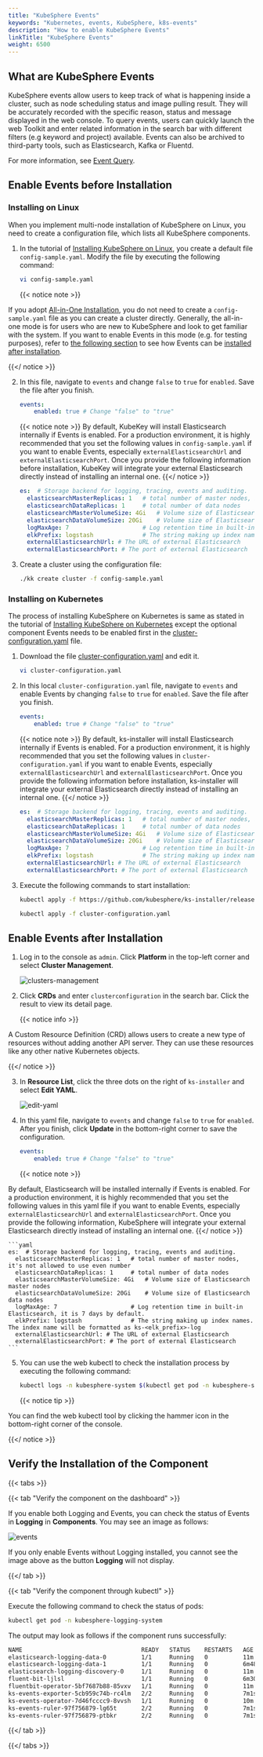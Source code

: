 ```yaml
---
title: "KubeSphere Events"
keywords: "Kubernetes, events, KubeSphere, k8s-events"
description: "How to enable KubeSphere Events"
linkTitle: "KubeSphere Events"
weight: 6500
---
```


## What are KubeSphere Events

KubeSphere events allow users to keep track of what is happening inside a cluster, such as node scheduling status and image pulling result. They will be accurately recorded with the specific reason, status and message displayed in the web console. To query events, users can quickly launch the web Toolkit and enter related information in the search bar with different filters (e.g keyword and project) available. Events can also be archived to third-party tools, such as Elasticsearch, Kafka or Fluentd.

For more information, see [Event Query](../../toolbox/events-query/).

## Enable Events before Installation

### Installing on Linux

When you implement multi-node installation of KubeSphere on Linux, you need to create a configuration file, which lists all KubeSphere components.

1. In the tutorial of [Installing KubeSphere on Linux](../../installing-on-linux/introduction/multioverview/), you create a default file `config-sample.yaml`. Modify the file by executing the following command:

    ```bash
    vi config-sample.yaml
    ```

    {{< notice note >}}

If you adopt [All-in-One Installation](../../quick-start/all-in-one-on-linux/), you do not need to create a `config-sample.yaml` file as you can create a cluster directly. Generally, the all-in-one mode is for users who are new to KubeSphere and look to get familiar with the system. If you want to enable Events in this mode (e.g. for testing purposes), refer to [the following section](#enable-events-after-installation) to see how Events can be [installed after installation](#enable-events-after-installation).

{{</ notice >}}

2. In this file, navigate to `events` and change `false` to `true` for `enabled`. Save the file after you finish.

    ```yaml
    events:
        enabled: true # Change "false" to "true"
    ```

    {{< notice note >}}
By default, KubeKey will install Elasticsearch internally if Events is enabled. For a production environment, it is highly recommended that you set the following values in `config-sample.yaml` if you want to enable Events, especially `externalElasticsearchUrl` and `externalElasticsearchPort`. Once you provide the following information before installation, KubeKey will integrate your external Elasticsearch directly instead of installing an internal one.
    {{</ notice >}}

    ```yaml
    es:  # Storage backend for logging, tracing, events and auditing.
      elasticsearchMasterReplicas: 1   # total number of master nodes, it's not allowed to use even number
      elasticsearchDataReplicas: 1     # total number of data nodes
      elasticsearchMasterVolumeSize: 4Gi   # Volume size of Elasticsearch master nodes
      elasticsearchDataVolumeSize: 20Gi    # Volume size of Elasticsearch data nodes
      logMaxAge: 7                     # Log retention time in built-in Elasticsearch, it is 7 days by default.
      elkPrefix: logstash              # The string making up index names. The index name will be formatted as ks-<elk_prefix>-log
      externalElasticsearchUrl: # The URL of external Elasticsearch
      externalElasticsearchPort: # The port of external Elasticsearch
    ```

3. Create a cluster using the configuration file:

    ```bash
    ./kk create cluster -f config-sample.yaml
    ```

### Installing on Kubernetes

The process of installing KubeSphere on Kubernetes is same as stated in the tutorial of [Installing KubeSphere on Kubernetes](../../installing-on-kubernetes/introduction/overview/) except the optional component Events needs to be enabled first in the [cluster-configuration.yaml](https://github.com/kubesphere/ks-installer/releases/download/v3.0.0/cluster-configuration.yaml) file.

1. Download the file [cluster-configuration.yaml](https://github.com/kubesphere/ks-installer/releases/download/v3.0.0/cluster-configuration.yaml) and edit it.

    ```bash
    vi cluster-configuration.yaml
    ```

2. In this local `cluster-configuration.yaml` file, navigate to `events` and enable Events by changing `false` to `true` for `enabled`. Save the file after you finish.

    ```yaml
    events:
        enabled: true # Change "false" to "true"
    ```

    {{< notice note >}}
By default, ks-installer will install Elasticsearch internally if Events is enabled. For a production environment, it is highly recommended that you set the following values in `cluster-configuration.yaml` if you want to enable Events, especially `externalElasticsearchUrl` and `externalElasticsearchPort`. Once you provide the following information before installation, ks-installer will integrate your external Elasticsearch directly instead of installing an internal one.
    {{</ notice >}}

    ```yaml
    es:  # Storage backend for logging, tracing, events and auditing.
      elasticsearchMasterReplicas: 1   # total number of master nodes, it's not allowed to use even number
      elasticsearchDataReplicas: 1     # total number of data nodes
      elasticsearchMasterVolumeSize: 4Gi   # Volume size of Elasticsearch master nodes
      elasticsearchDataVolumeSize: 20Gi    # Volume size of Elasticsearch data nodes
      logMaxAge: 7                     # Log retention time in built-in Elasticsearch, it is 7 days by default.
      elkPrefix: logstash              # The string making up index names. The index name will be formatted as ks-<elk_prefix>-log
      externalElasticsearchUrl: # The URL of external Elasticsearch
      externalElasticsearchPort: # The port of external Elasticsearch
    ```

3. Execute the following commands to start installation:

    ```bash
    kubectl apply -f https://github.com/kubesphere/ks-installer/releases/download/v3.0.0/kubesphere-installer.yaml

    kubectl apply -f cluster-configuration.yaml
    ```

## Enable Events after Installation

1. Log in to the console as `admin`. Click **Platform** in the top-left corner and select **Cluster Management**.
   
    ![clusters-management](/images/docs/enable-pluggable-components/kubesphere-events/clusters-management.png)
    
2. Click **CRDs** and enter `clusterconfiguration` in the search bar. Click the result to view its detail page.

    {{< notice info >}}

A Custom Resource Definition (CRD) allows users to create a new type of resources without adding another API server. They can use these resources like any other native Kubernetes objects.

{{</ notice >}}

3. In **Resource List**, click the three dots on the right of `ks-installer` and select **Edit YAML**.

     ![edit-yaml](/images/docs/enable-pluggable-components/kubesphere-events/edit-yaml.png)

4. In this yaml file, navigate to `events` and change `false` to `true` for `enabled`. After you finish, click **Update** in the bottom-right corner to save the configuration.

    ```yaml
    events:
        enabled: true # Change "false" to "true"
    ```

    {{< notice note >}}

By default, Elasticsearch will be installed internally if Events is enabled. For a production environment, it is highly recommended that you set the following values in this yaml file if you want to enable Events, especially `externalElasticsearchUrl` and `externalElasticsearchPort`. Once you provide the following information, KubeSphere will integrate your external Elasticsearch directly instead of installing an internal one.
    {{</ notice >}}

    ```yaml
    es:  # Storage backend for logging, tracing, events and auditing.
      elasticsearchMasterReplicas: 1   # total number of master nodes, it's not allowed to use even number
      elasticsearchDataReplicas: 1     # total number of data nodes
      elasticsearchMasterVolumeSize: 4Gi   # Volume size of Elasticsearch master nodes
      elasticsearchDataVolumeSize: 20Gi    # Volume size of Elasticsearch data nodes
      logMaxAge: 7                     # Log retention time in built-in Elasticsearch, it is 7 days by default.
      elkPrefix: logstash              # The string making up index names. The index name will be formatted as ks-<elk_prefix>-log
      externalElasticsearchUrl: # The URL of external Elasticsearch
      externalElasticsearchPort: # The port of external Elasticsearch
    ```

5. You can use the web kubectl to check the installation process by executing the following command:

    ```bash
    kubectl logs -n kubesphere-system $(kubectl get pod -n kubesphere-system -l app=ks-install -o jsonpath='{.items[0].metadata.name}') -f
    ```

    {{< notice tip >}}

You can find the web kubectl tool by clicking the hammer icon in the bottom-right corner of the console.

{{</ notice >}}

## Verify the Installation of the Component

{{< tabs >}}

{{< tab "Verify the component on the dashboard" >}}

If you enable both Logging and Events, you can check the status of Events in **Logging** in **Components**. You may see an image as follows:

![events](/images/docs/enable-pluggable-components/kubesphere-events/events.png)

If you only enable Events without Logging installed, you cannot see the image above as the button **Logging** will not display.

{{</ tab >}}

{{< tab "Verify the component through kubectl" >}}

Execute the following command to check the status of pods:

```bash
kubectl get pod -n kubesphere-logging-system
```

The output may look as follows if the component runs successfully:

```bash
NAME                                  READY   STATUS    RESTARTS   AGE
elasticsearch-logging-data-0          1/1     Running   0          11m
elasticsearch-logging-data-1          1/1     Running   0          6m48s
elasticsearch-logging-discovery-0     1/1     Running   0          11m
fluent-bit-ljlsl                      1/1     Running   0          6m30s
fluentbit-operator-5bf7687b88-85vxv   1/1     Running   0          11m
ks-events-exporter-5cb959c74b-rc4lm   2/2     Running   0          7m1s
ks-events-operator-7d46fcccc9-8vvsh   1/1     Running   0          10m
ks-events-ruler-97f756879-lg65t       2/2     Running   0          7m1s
ks-events-ruler-97f756879-ptbkr       2/2     Running   0          7m1s
```

{{</ tab >}}

{{</ tabs >}}

